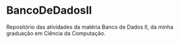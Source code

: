 # BancoDeDadosII
Repositório das atividades da matéria Banco de Dados II, da minha graduação em Ciência da Computação.
